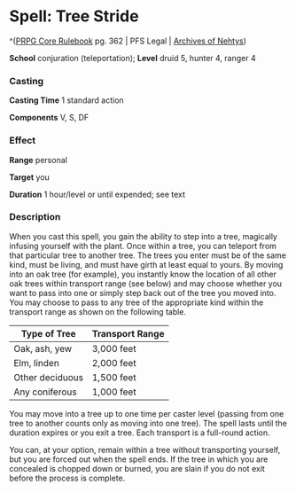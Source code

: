 # Spell: Tree Stride

^([PRPG Core Rulebook][ss-tree-stride] pg. 362 | PFS Legal | [Archives of Nehtys][sn-tree-stride])

**School** conjuration (teleportation); **Level** druid 5, hunter 4, ranger 4

### Casting

**Casting Time** 1 standard action  

**Components** V, S, DF

### Effect

**Range** personal  

**Target** you  

**Duration** 1 hour/level or until expended; see text

### Description

When you cast this spell, you gain the ability to step into a tree, magically infusing yourself with the plant. Once within a tree, you can teleport from that particular tree to another tree. The trees you enter must be of the same kind, must be living, and must have girth at least equal to yours. By moving into an oak tree (for example), you instantly know the location of all other oak trees within transport range (see below) and may choose whether you want to pass into one or simply step back out of the tree you moved into. You may choose to pass to any tree of the appropriate kind within the transport range as shown on the following table.  

**Type of Tree**| **Transport Range**  
---|---  
Oak, ash, yew| 3,000 feet  
Elm, linden| 2,000 feet  
Other deciduous| 1,500 feet  
Any coniferous| 1,000 feet  

You may move into a tree up to one time per caster level (passing from one tree to another counts only as moving into one tree). The spell lasts until the duration expires or you exit a tree. Each transport is a full-round action.  

You can, at your option, remain within a tree without transporting yourself, but you are forced out when the spell ends. If the tree in which you are concealed is chopped down or burned, you are slain if you do not exit before the process is complete.

[ss-tree-stride]: http://paizo.com/pathfinderRPG/v57
[sn-tree-stride]: http://www.archivesofnethys.com/SpellDisplay.aspx?ItemName=Tree%20Stride
